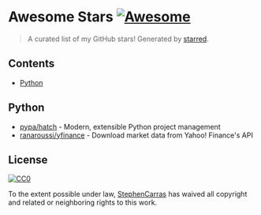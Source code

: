 <!--lint disable awesome-contributing awesome-license awesome-list-item match-punctuation no-repeat-punctuation no-undefined-references awesome-spell-check-->
# Awesome Stars [![Awesome](https://awesome.re/badge.svg)](https://github.com/sindresorhus/awesome)

> A curated list of my GitHub stars! Generated by [starred](https://github.com/maguowei/starred).

## Contents

- [Python](#python)

## Python 

- [pypa/hatch](https://github.com/pypa/hatch) - Modern, extensible Python project management
- [ranaroussi/yfinance](https://github.com/ranaroussi/yfinance) - Download market data from Yahoo! Finance's API


## License

[![CC0](http://mirrors.creativecommons.org/presskit/buttons/88x31/svg/cc-zero.svg)](https://creativecommons.org/publicdomain/zero/1.0/)

To the extent possible under law, [StephenCarras](https://github.com/StephenCarras) has waived all copyright and related or neighboring rights to this work.

